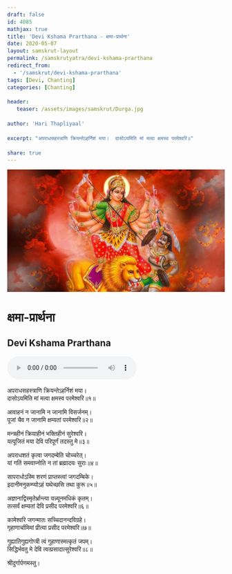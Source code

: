 ```yaml
---    
draft: false
id: 4085    
mathjax: true    
title: 'Devi Kshama Prarthana - क्षमा-प्रार्थना'    
date: 2020-05-07    
layout: samskrut-layout 
permalink: /samskrutyatra/devi-kshama-prarthana
redirect_from: 
  - '/samskrut/devi-kshama-prarthana'
tags: [Devi, Chanting]
categories: [Chanting]
    
header:    
   teaser: /assets/images/samskrut/Durga.jpg    
    
author: 'Hari Thapliyaal'    
    
excerpt: "अपराधसहस्त्राणि क्रियन्तेऽहर्निशं मया।  दासोऽयमिति मां मत्वा क्षमस्व परमेश्‍वरि॥"   
    
share: true    
---    
```

    
![](/assets/images/samskrut/Durga.jpg)    
    
# क्षमा-प्रार्थना    
## Devi Kshama Prarthana    
    
<audio controls>
  <source src="https://raw.githubusercontent.com/dasarpai/DAI-mp3/main/dasarpai-mp3/063-DeviKshamPrarthana.mp3" type="audio/mp3">
  Your browser does not support the audio element.
</audio>     
    
अपराधसहस्त्राणि क्रियन्तेऽहर्निशं मया।    
दासोऽयमिति मां मत्वा क्षमस्व परमेश्‍वरि॥१॥    
    
आवाहनं न जानामि न जानामि विसर्जनम्।    
पूजां चैव न जानामि क्षम्यतां परमेश्‍वरि॥२॥    
    
मन्त्रहीनं क्रियाहीनं भक्तिहीनं सुरेश्‍वरि।    
यत्पूजितं मया देवि परिपूर्णं तदस्तु मे॥३॥    
    
अपराधशतं कृत्वा जगदम्बेति चोच्चरेत्।    
यां गतिं समवाप्नोति न तां ब्रह्मादयः सुराः॥४॥    
    
सापराधोऽस्मि शरणं प्राप्तस्त्वां जगदम्बिके।    
इदानीमनुकम्प्योऽहं यथेच्छसि तथा कुरू॥५॥    
    
अज्ञानाद्विस्मृतेर्भ्रान्त्या यन्न्यूनमधिकं कृतम्।    
तत्सर्वं क्षम्यतां देवि प्रसीद परमेश्‍वरि॥६॥    
    
कामेश्‍वरि जगन्मातः सच्चिदानन्दविग्रहे।    
गृहाणार्चामिमां प्रीत्या प्रसीद परमेश्‍वरि॥७॥    
    
गुह्यातिगुह्यगोप्त्री त्वं गुहाणास्मत्कृतं जपम्।    
सिद्धिर्भवतु मे देवि त्वत्प्रसादात्सुरेश्‍वरि॥८॥    
    
श्रीदुर्गार्पणमस्तु।    

